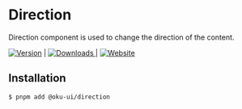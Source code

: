 # Direction
Direction component is used to change the direction of the content.

<span><a href="https://www.npmjs.com/package/@oku-ui/direction "><img src="https://img.shields.io/npm/v/@oku-ui/direction?style=flat&colorA=18181B&colorB=28CF8D" alt="Version"></a> </span> | <span> <a href="https://www.npmjs.com/package/@oku-ui/direction"> <img src="https://img.shields.io/npm/dm/@oku-ui/direction?style=flat&colorA=18181B&colorB=28CF8D" alt="Downloads"> </a> </span> | <span> <a href="https://oku-ui.com/primitives/components/direction"><img src="https://img.shields.io/badge/Open%20Documentation-18181B" alt="Website"></a> </span>

## Installation

```sh
$ pnpm add @oku-ui/direction
```
